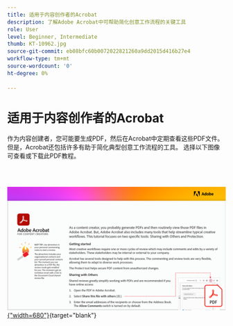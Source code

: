 ```yaml
---
title: 适用于内容创作者的Acrobat
description: 了解Adobe Acrobat中可帮助简化创意工作流程的关键工具
role: User
level: Beginner, Intermediate
thumb: KT-10962.jpg
source-git-commit: eb08bfc60b0072022821260a9dd2015d416b27e4
workflow-type: tm+mt
source-wordcount: '0'
ht-degree: 0%

---
```


# 适用于内容创作者的Acrobat

作为内容创建者，您可能要生成PDF，然后在Acrobat中定期查看这些PDF文件。 但是，Acrobat还包括许多有助于简化典型创意工作流程的工具。 选择以下图像可查看或下载此PDF教程。

<br> 

[![教程的第一页图像](assets/Acrobatforcontentcreators.png){&quot;width=680&quot;}](assets/AcrobatforContentCreators.pdf){target=&quot;blank&quot;}
